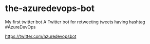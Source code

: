 # the-azuredevops-bot
My first twitter bot
A Twitter bot for retweeting tweets having hashtag #AzureDevOps


https://twitter.com/azuredevopsbot
